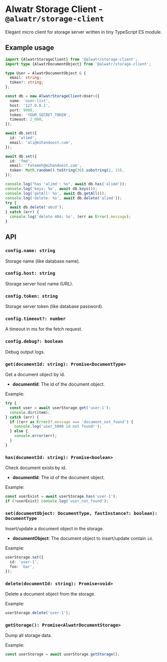 # Alwatr Storage Client - `@alwatr/storage-client`

Elegant micro client for storage server written in tiny TypeScript ES module.

## Example usage

```ts
import {AlwatrStorageClient} from '@alwatr/storage-client';
import type {AlwatrDocumentObject} from '@alwatr/storage-client';

type User = AlwatrDocumentObject & {
  email: string;
  token?: string;
};

const db = new AlwatrStorageClient<User>({
  name: 'user-list',
  host: '127.0.0.1',
  port: 9000,
  token: 'YOUR_SECRET_TOKEN',
  timeout: 2_000,
});

await db.set({
  id: 'alimd',
  email: 'ali@mihandoost.com',
});

await db.set({
  id: 'fmd',
  email: 'Fatemeh@mihandoost.com',
  token: Math.random().toString(36).substring(2, 15),
});

console.log("has 'alimd': %o", await db.has('alimd'));
console.log('keys: %o', await db.keys());
console.log('getAll: %o', await db.getAll());
console.log('delete: %o', await db.delete('alimd'));
try {
  await db.delete('abcd');
} catch (err) {
  console.log('delete 404: %o', (err as Error).message);
}
```

## API

### `config.name: string`

Storage name (like database name).

### `config.host: string`

Storage server host name (URL).

### `config.token: string`

Storage server token (like database password).

### `config.timeout?: number`

A timeout in ms for the fetch request.

### `config.debug?: boolean`

Debug output logs.

### `get(documentId: string): Promise<DocumentType>`

Get a document object by id.

- **documentId**: The id of the document object.

Example:

```ts
try {
  const user = await userStorage.get('user-1');
  console.dir(item);
} catch (err) {
  if ((err as Error)?.message === 'document_not_found') {
    console.log('user_5000 id not found!');
  } else {
    console.error(err);
  }
}
```

### `has(documentId: string): Promise<boolean>`

Check document exists by id.

- **documentId**: The id of the document object.

Example:

```ts
const userExist = await userStorage.has('user-1');
if (!userExist) console.log('user_not_found');
```

### `set(documentObject: DocumentType, fastInstance?: boolean): DocumentType`

Insert/update a document object in the storage.

- **documentObject**: The document object to insert/update contain `id`.

Example:

```ts
userStorage.set({
  id: 'user-1',
  foo: 'bar',
});
```

### `delete(documentId: string): Promise<void>`

Delete a document object from the storage.

Example:

```ts
userStorage.delete('user-1');
```

### `getStorage(): Promise<AlwatrDocumentStorage>`

Dump all storage data.

Example:

```ts
const userStorage = await userStorage.getStorage();
```
